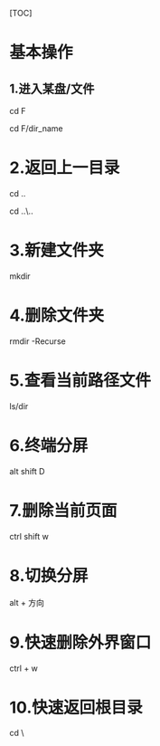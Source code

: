 [TOC]

# 基本操作

## 1.进入某盘/文件

cd F

cd F/dir_name

# 2.返回上一目录

cd ..

cd ..\\..

# 3.新建文件夹

mkdir

# 4.删除文件夹

rmdir -Recurse

# 5.查看当前路径文件

ls/dir

# 6.终端分屏

alt shift D

# 7.删除当前页面

ctrl shift w

# 8.切换分屏

alt + 方向

# 9.快速删除外界窗口

ctrl + w

# 10.快速返回根目录

cd \
